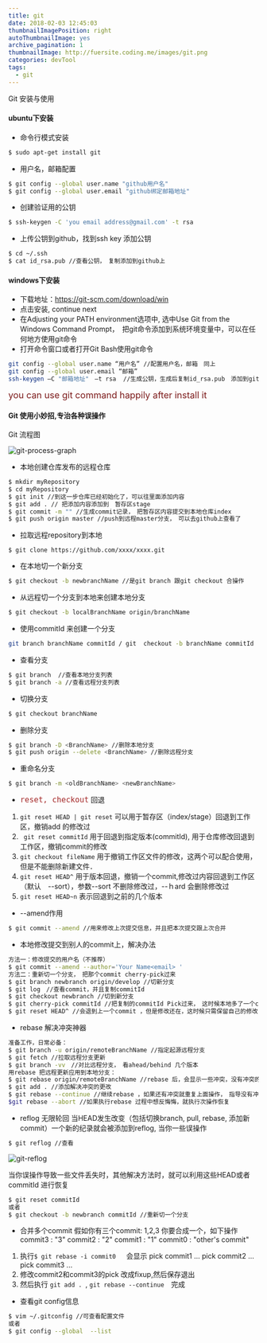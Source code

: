 ```yaml
---
title: git
date: 2018-02-03 12:45:03
thumbnailImagePosition: right
autoThumbnailImage: yes
archive_pagination: 1
thumbnailImage: http://fuersite.coding.me/images/git.png
categories: devTool
tags:
  - git
---
```

Git 安装与使用
<!-- more -->

#### ubuntu下安装
- 命令行模式安装
``` bash
$ sudo apt-get install git
```
- 用户名，邮箱配置
``` bash
$ git config --global user.name "github用户名"
$ git config --global user.email "github绑定邮箱地址"
```
- 创建验证用的公钥
``` bash
$ ssh-keygen -C 'you email address@gmail.com' -t rsa
```
- 上传公钥到github，找到ssh key 添加公钥
``` bash
$ cd ~/.ssh
$ cat id_rsa.pub //查看公钥，　复制添加到github上
```
#### windows下安装
- 下载地址：https://git-scm.com/download/win
- 点击安装, continue next
-  在Adjusting your PATH environment选项中, 选中Use Git from the Windows Command Prompt，　把git命令添加到系统环境变量中，可以在任何地方使用git命令
-  打开命令窗口或者打开Git Bash使用git命令

``` bash
git config --global user.name “用户名” //配置用户名，邮箱　同上
git config --global user.email “邮箱”
ssh-keygen –C "邮箱地址"　–t rsa  //生成公钥，生成后复制id_rsa.pub　添加到github ssh key

```

<font color="#7d1c1c" size=4> you can use git command happily after install it</font>

#### Git 使用小妙招,专治各种误操作

Git 流程图

![git-process-graph](http://fuersite.coding.me/images/gitProcess.png)

- 本地创建仓库发布的远程仓库
``` bash
$ mkdir myRepository
$ cd myRepository
$ git init //到这一步仓库已经初始化了，可以往里面添加内容
$ git add . // 把添加内容添加到　暂存区stage
$ git commit -m "" //生成commit记录，　把暂存区内容提交到本地仓库index
$ git push origin master //push到远程master分支，　可以去github上查看了
```
- 拉取远程repository到本地
```
$ git clone https://github.com/xxxx/xxxx.git
```
- 在本地切一个新分支
``` bash
$ git checkout -b newbranchName //是git branch 跟git checkout 合操作
```
- 从远程切一个分支到本地来创建本地分支
``` bash
$ git checkout -b localBranchName origin/branchName
```
- 使用commitId 来创建一个分支
``` bash
git branch branchName commitId / git  checkout -b branchName commitId
```
- 查看分支
``` bash
$ git branch  //查看本地分支列表
$ git branch -a //查看远程分支列表
```
- 切换分支
``` bash
$ git checkout branchName
```
- 删除分支
``` bash
$ git branch -D <BranchName> //删除本地分支
$ git push origin --delete <BranchName> //删除远程分支
```
- 重命名分支
``` bash
$ git branch -m <oldBranchName> <newBranchName>
```
- <font size= 4 color=#A52A2A>`reset, checkout`</font>  回退

1. `git reset HEAD | git reset`
可以用于暂存区（index/stage）回退到工作区，撤销add 的修改过
2. ` git reset commitId`
用于回退到指定版本(commitId), 用于仓库修改回退到工作区，撤销commit的修改
3. `git checkout fileName`
用于撤销工作区文件的修改，这两个可以配合使用，但是不能删除新建文件．
4. `git reset HEAD^`
用于版本回退，撤销一个commit,修改过内容回退到工作区（默认　--sort），参数--sort 不删除修改过，--ｈard 会删除修改过
5. `git reset HEAD~n`
表示回退到之前的几个版本


- --amend作用
``` bash
$ git commit --amend //用来修改上次提交信息，并且把本次提交跟上次合并
```
- 本地修改提交到别人的commit上，解决办法
``` bash
方法一：修改提交的用户名（不推荐）
$ git commit --amend --author='Your Name<email> '
方法二：重新切一个分支，　把那个commit cherry-pick过来
$ git branch newbranch origin/develop //切新分支
$ git log　//查看commit，并且复制commitId
$ git checkout newbranch //切到新分支
$ git cherry-pick commitId //把复制的commitId Pick过来，　这时候本地多了一个commit
$ git reset HEAD^ //会退到上一个commit ，但是修改还在，这时候只需保留自己的修改，别人的修改丢弃
```
- rebase 解决冲突神器
``` bash
准备工作，日常必备：
$ git branch -u origin/remoteBranchName //指定起源远程分支
$ git fetch //拉取远程分支更新
$ git branch -vv　//对比远程分支，　看ahead/behind 几个版本
用rebase 把远程更新应用到本地分支：
$ git rebase origin/remoteBranchName //rebase 后，会显示一些冲突，没有冲突的话就会自动合并，有冲突的话就需要手动解决冲突然后进行下面操作．
$ git add . //添加解决冲突的更改
$ git rebase --continue //继续rebase ，如果还有冲突就重复上面操作，　指导没有冲突．
$git rebase --abort //如果执行rebase 过程中想反悔悔，就执行次操作恢复
```
- reflog 无限轮回
当HEAD发生改变（包括切换branch, pull, rebase, 添加新commit）一个新的纪录就会被添加到reflog, 当你一些误操作
``` bash
$ git reflog //查看
```
![git-reflog](http://fuersite.coding.me/images/reflog.png)

当你误操作导致一些文件丢失时，其他解决方法时，就可以利用这些HEAD或者commitId 进行恢复
``` bash
$ git reset commitId
或者
$ git checkout -b newbranch commitId //重新切一个分支
```
- 合并多个commit
假如你有三个commit: 1,2,3 你要合成一个，如下操作
          commit3 : "3"
          commit2 : "2"
          commit1 : "1"
          commit0 : "other's commit"
1. 执行`$ git rebase -i commit0 `　会显示
          pick commit1 ...
          pick commit2 ...
          pick commit3 ...
2. 修改commit2和commit3的pick 改成fixup,然后保存退出
3. 然后执行 `git add . `, `git rebase --continue`　完成

- 查看git config信息
``` bash
$ vim ~/.gitconfig //可查看配置文件
或者
$ git config --global  --list
```
